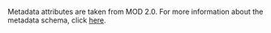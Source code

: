 Metadata attributes are taken from MOD 2.0. For more information about the metadata schema, click [here](<docs/users-guide-docs/documentation/{{include.portal}}/metadata_schema.md>).
